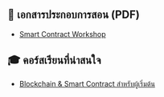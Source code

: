 ## 📖 เอกสารประกอบการสอน (PDF)
- [Smart Contract Workshop](https://github.com/kongruksiamza/smart-contract-workshop/tree/563993000014240d223aded2f33197123b7ea055/%E0%B9%80%E0%B8%AD%E0%B8%81%E0%B8%AA%E0%B8%B2%E0%B8%A3%E0%B8%9B%E0%B8%A3%E0%B8%B0%E0%B8%81%E0%B8%AD%E0%B8%9A%E0%B8%81%E0%B8%B2%E0%B8%A3%E0%B8%AA%E0%B8%AD%E0%B8%99%20Smart%20Contract)

## 🎓 คอร์สเรียนที่น่าสนใจ
- [Blockchain & Smart Contract สำหรับผู้เริ่มต้น](https://www.udemy.com/course/blockchain-smart-contract/?referralCode=278229F9A1FD213EF855)
